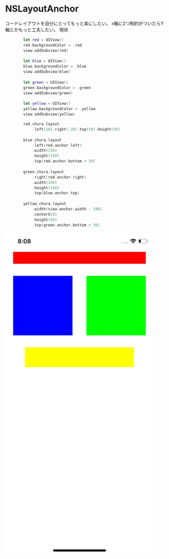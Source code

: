 # NSLayoutAnchor


コードレイアウトを自分にとってもっと楽にしたい。
x軸に2つ制約がついたらY軸とかもっと工夫したい。
現状


``` .swift
        let red = UIView()
        red.backgroundColor = .red
        view.addSubview(red)
        
        let blue = UIView()
        blue.backgroundColor = .blue
        view.addSubview(blue)
        
        let green = UIView()
        green.backgroundColor = .green
        view.addSubview(green)
        
        let yellow = UIView()
        yellow.backgroundColor = .yellow
        view.addSubview(yellow)
```


``` .swift
        red.chura.layout
            .left(20).right(-20).top(50).height(30)
      
        blue.chura.layout
            .left(red.anchor.left)
            .width(150)
            .height(150)
            .top(red.anchor.bottom + 30)

        green.chura.layout
            .right(red.anchor.right)
            .width(150)
            .height(150)
            .top(blue.anchor.top)
        
        yellow.chura.layout
            .width(view.anchor.width - 100)
            .centerX(0)
            .height(50)
            .top(green.anchor.bottom + 30)

```


![](https://github.com/churabou/NSLayoutAnchor/blob/master/demo.png)
